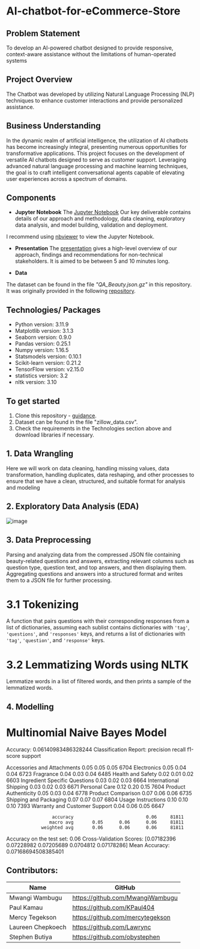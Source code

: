 # AI-chatbot-for-eCommerce-Store

## Problem Statement
To develop an AI-powered chatbot designed to provide responsive, context-aware assistance without the limitations of human-operated systems

## Project Overview
The Chatbot was developed by utilizing Natural Language Processing (NLP) techniques to enhance customer interactions and provide personalized assistance.

## Business Understanding
In the dynamic realm of artificial intelligence, the utilization of AI chatbots has become increasingly integral, presenting numerous opportunities for transformative applications. This project focuses on the development of versatile AI chatbots designed to serve as customer support. Leveraging advanced natural language processing and machine learning techniques, the goal is to craft intelligent conversational agents capable of elevating user experiences across a spectrum of domains.


## Components

* **Jupyter Notebook**
The [Jupyter Notebook](https://github.com/MwangiWambugu/AI-chatbot-for-eCommerce-Store) Our key deliverable contains details of our approach and methodology, data cleaning, exploratory data analysis, and model building, validation and deployment.

I recommend using [nbviewer](https://nbviewer.jupyter.org/) to view the Jupyter Notebook.

* **Presentation**
The [presentation](https://) gives a high-level overview of our approach, findings and recommendations for non-technical stakeholders. It is aimed to be between 5 and 10 minutes long.

* **Data**

The dataset can be found in the file *"QA_Beauty.json.gz"* in this repository. It was originally provided in the following [repository](https://github.com/MwangiWambugu/AI-chatbot-for-eCommerce-Store).

## Technologies/ Packages

* Python version: 3.11.9
* Matplotlib version: 3.1.3
* Seaborn version: 0.9.0
* Pandas version: 0.25.1
* Numpy version: 1.16.5
* Statsmodels version: 0.10.1
* Scikit-learn version: 0.21.2 
* TensorFlow version: v2.15.0
* statistics version: 3.2
* nltk version: 3.10


## To get started

1. Clone this repository - [guidance](https://help.github.com/articles/cloning-a-repository/).
2. Dataset can be found in the file "zillow_data.csv".
3. Check the requirements in the Technologies section above and download libraries if necessary.

## 1. Data Wrangling
Here we will work on data cleaning, handling missing values, data transformation, handling duplicates, data reshaping, and other processes to ensure that we have a clean, structured, and suitable format for analysis and modeling

## 2. Exploratory Data Analysis (EDA)
![image](https://github.com/MwangiWambugu/AI-chatbot-for-eCommerce-Store/tree/stephen)
 

## 3. Data Preprocessing
Parsing and analyzing data from  the compressed JSON file containing beauty-related questions and answers, extracting relevant columns such as question type, question text, and top answers, and then displaying them.
Aggregating questions and answers into a structured format and writes them to a JSON file for further processing.

# 3.1 Tokenizing
A function that pairs questions with their corresponding responses from a list of dictionaries, assuming each sublist contains dictionaries with `'tag'`, `'questions'`, and `'responses'` keys, and returns a list of dictionaries with `'tag'`, `'question'`, and `'response'` keys.

# 3.2 Lemmatizing Words using NLTK
Lemmatize words in a list of filtered words, and then prints a sample of the lemmatized words.


## 4. Modelling
# Multinomial Naive Bayes Model
Accuracy: 0.06140983486328244
Classification Report:
                                precision    recall  f1-score   support

  Accessories and Attachments       0.05      0.05      0.05      6704
                  Electronics       0.05      0.04      0.04      6723
                    Fragrance       0.04      0.03      0.04      6485
            Health and Safety       0.02      0.01      0.02      6603
Ingredient Specific Questions       0.03      0.02      0.03      6664
       International Shipping       0.03      0.02      0.03      6671
                Personal Care       0.12      0.20      0.15      7604
         Product Authenticity       0.05      0.03      0.04      6778
           Product Comparison       0.07      0.06      0.06      6735
       Shipping and Packaging       0.07      0.07      0.07      6804
           Usage Instructions       0.10      0.10      0.10      7393
Warranty and Customer Support       0.04      0.06      0.05      6647

                     accuracy                           0.06     81811
                    macro avg       0.05      0.06      0.06     81811
                 weighted avg       0.06      0.06      0.06     81811

Accuracy on the test set: 0.06
Cross-Validation Scores: [0.07182396 0.07228982 0.07205689 0.0704812  0.07178286]
Mean Accuracy: 0.07168694508385401

## Contributors:
|Name     |  GitHub   |
|---------|-----------------|
|Mwangi Wambugu |https://github.com/MwangiWambugu|
|Paul Kamau |https://github.com/KPaul404|
|Mercy Tegekson |https://github.com/mercytegekson|
|Laureen Chepkoech |https://github.com/Lawrync|
|Stephen Butiya |https://github.com/obystephen|